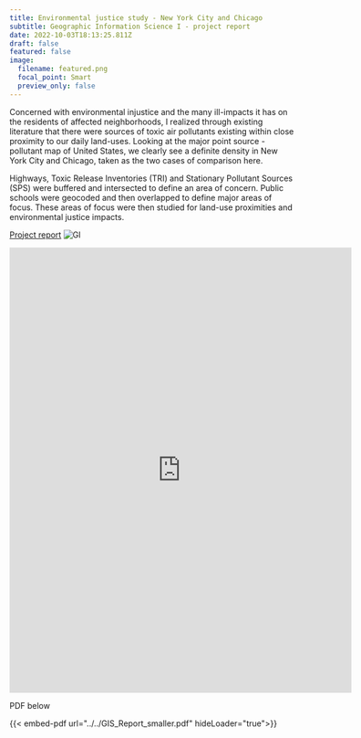 ```yaml
---
title: Environmental justice study - New York City and Chicago
subtitle: Geographic Information Science I - project report
date: 2022-10-03T18:13:25.811Z
draft: false
featured: false
image:
  filename: featured.png
  focal_point: Smart
  preview_only: false
---
```

Concerned with environmental injustice and the many ill-impacts it has on the residents of affected neighborhoods, I realized through existing literature that there were sources of toxic air pollutants existing within close proximity to our daily land-uses. Looking at the major point source - pollutant map of United States, we clearly see a definite density in New York City and Chicago, taken as the two cases of comparison here.

Highways, Toxic Release Inventories (TRI) and Stationary Pollutant Sources (SPS) were buffered and intersected to define an area of concern. Public schools were geocoded and then overlapped to define major areas of focus.
These areas of focus were then studied for land-use proximities and environmental justice impacts.

[P﻿roject report](https://drive.google.com/file/d/13ZEroVJSC_GL-yMoGZv622RLAaL1YSrY/view?usp=sharing)
![GI](../../GIS_report_img.png)

<iframe src="http://docs.google.com/viewer?url=[../../GIS_Report_smaller.pdf]&embedded=true" width="600" height="780" style="border: none;"></iframe>

P﻿DF below

<object data="../../GIS_Report_smaller.pdf" width="2000" height="1000" type='application/pdf'></object>

{{< embed-pdf url="../../GIS_Report_smaller.pdf" hideLoader="true">}}
